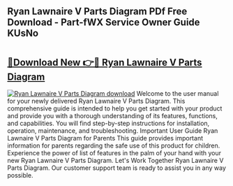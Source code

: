 ## Ryan Lawnaire V Parts Diagram PDf Free Download - Part-fWX Service Owner Guide KUsNo

# <h2><a href="http://dfk4vs.blite.top/?on=Ryan+Lawnaire+V+Parts+Diagram">🔗Download New 👉🔴 Ryan Lawnaire V Parts Diagram</a></h2>

[![Ryan Lawnaire V Parts Diagram download](https://i.imgur.com/lujVjoI.png)](http://dfk4vs.blite.top/?on=Ryan+Lawnaire+V+Parts+Diagram)
Welcome to the user manual for your newly delivered Ryan Lawnaire V Parts Diagram. This comprehensive guide is intended to help you get started with your product and provide you with a thorough understanding of its features, functions, and capabilities. You will find step-by-step instructions for installation, operation, maintenance, and troubleshooting. Important User Guide Ryan Lawnaire V Parts Diagram for Parents This guide provides important information for parents regarding the safe use of this product for children. Experience the power of list of features in the palm of your hand with your new Ryan Lawnaire V Parts Diagram. Let's Work Together Ryan Lawnaire V Parts Diagram. Our customer support team is ready to assist you in any way possible.
